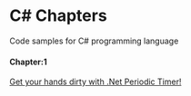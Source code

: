 # C# Chapters
Code samples for C# programming language

#### Chapter:1 
[Get your hands dirty with .Net Periodic Timer! ](https://github.com/adansari/csharp-chapters/tree/main/Chapter1_PeriocidTimer)
